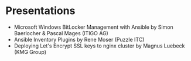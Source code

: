 # Presentations
* Microsoft Windows BitLocker Management with Ansible by Simon Baerlocher & Pascal Mages (ITIGO AG)
* Ansible Inventory Plugins by Rene Moser (Puzzle ITC)
* Deploying Let's Encrypt SSL keys to nginx cluster by Magnus Luebeck (KMG Group)
